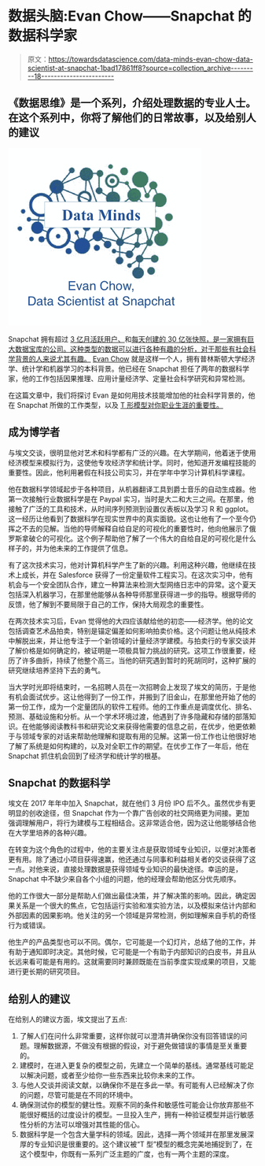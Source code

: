 # 数据头脑:Evan Chow——Snapchat 的数据科学家

> 原文：<https://towardsdatascience.com/data-minds-evan-chow-data-scientist-at-snapchat-1bad17861ff8?source=collection_archive---------18----------------------->

## 《数据思维》是一个系列，介绍处理数据的专业人士。在这个系列中，你将了解他们的日常故事，以及给别人的建议

![](img/7252aa83d5d420ae1fac7cf197858d10.png)

Snapchat 拥有超过 [3 亿月活跃用户、](https://www.omnicoreagency.com/snapchat-statistics/)和[每天创建的 30 亿张快照，是一家拥有巨大数据宝库的公司。这种类型的数据可以进行各种有趣的分析，对于那些有社会科学背景的人来说尤其有趣。](https://www.omnicoreagency.com/snapchat-statistics/) [Evan Chow](https://www.linkedin.com/in/evancchow/) 就是这样一个人，拥有普林斯顿大学经济学、统计学和机器学习的本科背景。他已经在 Snapchat 担任了两年的数据科学家，他的工作包括因果推理、应用计量经济学、定量社会科学研究和异常检测。

在这篇文章中，我们将探讨 Evan 是如何用技术技能增加他的社会科学背景的，他在 Snapchat 所做的工作类型，以及 [T 形模型对你职业生涯的重要性。](https://collegeinfogeek.com/become-t-shaped-person/)

## **成为博学者**

与埃文交谈，很明显他对艺术和科学都有广泛的兴趣。在大学期间，他着迷于使用经济模型来模拟行为，这使他专攻经济学和统计学。同时，他知道开发编程技能的重要性。因此，他利用暑假在科技公司实习，并在学年中学习计算机科学课程。

他在数据科学领域起步于各种项目，从机器翻译工具到爵士音乐的自动生成器。他第一次接触行业数据科学是在 Paypal 实习，当时是大二和大三之间。在那里，他接触了广泛的工具和技术，从时间序列预测到设置仪表板以及学习 R 和 ggplot。这一经历让他看到了数据科学在现实世界中的真实面貌。这也让他有了一个至今仍挥之不去的见解。当他的导师解释自给自足的可视化的重要性时，他向他展示了俄罗斯拿破仑的可视化。这个例子帮助他了解了一个伟大的自给自足的可视化是什么样子的，并为他未来的工作提供了信息。

有了这次技术实习，他对计算机科学产生了新的兴趣。利用这种兴趣，他继续在技术上成长，并在 Salesforce 获得了一份定量软件工程实习。在这次实习中，他有机会与一个安全团队合作，建立一种算法来检测大型网络日志中的异常。这个夏天包括深入机器学习，在那里他能够从各种导师那里获得进一步的指导。根据导师的反馈，他了解到不要局限于自己的工作，保持大局观念的重要性。

在两次技术实习后，Evan 觉得他的大四应该献给他的初恋——经济学。他的论文包括调查艺术品拍卖，特别是锚定偏差如何影响拍卖价格。这个问题让他从纯技术中解脱出来，并让他专注于一个新领域的计量经济学建模。与拍卖行的专家交谈并了解价格是如何确定的，被证明是一项极具智力挑战的研究。这项工作很重要，经历了许多曲折，持续了他整个高三。当他的研究遇到暂时的死胡同时，这种扩展的研究继续培养坚持下去的勇气。

当大学时光即将结束时，一名招聘人员在一次招聘会上发现了埃文的简历，于是他有机会面试优步。这让他得到了一份工作，并搬到了旧金山，在那里他开始了他的第一份工作，成为一个定量团队的软件工程师。他的工作重点是调度优化、排名、预测、基础设施和分析。从一个学术环境过渡，他遇到了许多隐藏和存储的部落知识。在他能够阅读教科书和研究论文来获得他需要的信息之前，在优步，他更依赖于与领域专家的对话来帮助他理解和提取有用的见解。这第一份工作也让他很好地了解了系统是如何构建的，以及对全职工作的期望。在优步工作了一年后，他在 Snapchat 抓住机会回到了经济学和统计学的根基。

## **Snapchat 的数据科学**

埃文在 2017 年年中加入 Snapchat，就在他们 3 月份 IPO 后不久。虽然优步有更明显的创收途径，但 Snapchat 作为一个靠广告创收的社交网络更为间接。更加强调理解用户，将行为建模与工程相结合。这非常适合他，因为这让他能够结合他在大学里培养的各种兴趣。

在转变为这个角色的过程中，他的主要关注点是获取领域专业知识，以便对决策者更有用。除了通过小项目获得速赢，他还通过与同事和利益相关者的交谈获得了这一点。对他来说，直接处理数据是获得领域专业知识的最快途径。幸运的是，Snapchat 中不缺少来自各个小组的问题，他的经理会帮助他区分优先顺序。

他的工作很大一部分是帮助人们做出最佳决策，并了解决策的影响。因此，确定因果关系是一个很大的焦点，它包括运行实验和准实验方法，以及模拟来估计内部和外部因素的因果影响。他关注的另一个领域是异常检测，例如理解来自手机的奇怪行为或错误。

他生产的产品类型也可以不同。偶尔，它可能是一个幻灯片，总结了他的工作，并有助于通知即时决定。其他时候，它可能是一个有助于内部知识的白皮书，并且从长远来看可能是有用的。这就需要同时兼顾既能在当前季度实现成果的项目，又能进行更长期的研究项目。

## **给别人的建议**

在给别人的建议方面，埃文提出了五点:

1.  了解人们在问什么非常重要，这样你就可以澄清并确保你没有回答错误的问题。理解数据源，不做没有根据的假设，对于避免做错误的事情是至关重要的。
2.  建模时，在进入更复杂的模型之前，先建立一个简单的基线。通常基线可能足以解决问题，或者至少给你一些东西来比较你未来的工作。
3.  与他人交谈并阅读文献，以确保你不是在多此一举。有可能有人已经解决了你的问题，尽管可能是在不同的环境中。
4.  确保测试你的模型的健壮性。观察不同的条件和敏感性可能会让你放弃那些不能很好概括的过度设计的模型。一旦投入生产，拥有一种验证模型并运行敏感性分析的方法可以增强对其性能的信心。
5.  数据科学是一个包含大量学科的领域。因此，选择一两个领域并在那里发展深厚的专业知识是很重要的。这个建议被“T 型”模型的概念完美地捕捉到了，在这个模型中，你既有一系列广泛主题的广度，也有一两个主题的深度。